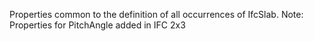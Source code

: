 ﻿Properties common to the definition of all occurrences of IfcSlab. Note: Properties for PitchAngle added in IFC 2x3
